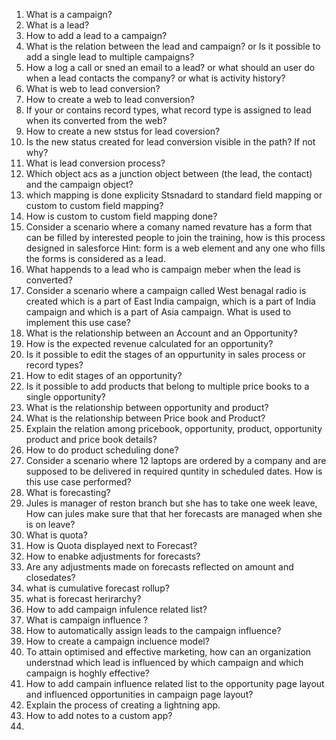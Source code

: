 1. What is a campaign?
2. What is a lead?
3. How to add a lead to a campaign?
4. What is the relation between the lead and campaign?
or
Is it possible to add a single lead to multiple campaigns?
5. How a log a call or sned an email to a lead?
or what should an user do when a lead contacts the company?
or what is activity history?
6. What is web to lead conversion?
7. How to create a web to lead conversion?
8. If your or contains record types, what record type is assigned to lead when its converted from the web?
9. How to create a new ststus for lead coversion?
10. Is the new status created for lead conversion visible in the path? If not why?
11. What is lead conversion process?
12. Which object acs as a junction object between (the lead, the contact) and the campaign object?
13. which mapping is done explicity Stsnadard to standard field mapping or custom to custom field mapping?
14. How is custom to custom field mapping done?
15. Consider a scenario where a comany named revature has a form that can be filled by interested people to join the training, how is this process designed in salesforce
Hint: form is a web element and any one who fills the forms is considered as a lead.
16. What happends to a lead who is campaign meber when the lead is converted?
17. Consider a scenario where a campaign called West benagal radio is created which is a part of East India campaign, which is a part of India campaign and which is a part of Asia campaign. What is used to implement this use case?
18. What is the relationship between an Account and an Opportunity?
19. How is the expected revenue calculated for an opportunity?
20. Is it possible to edit the stages of an oppurtunity in sales process or record types?
21. How to edit stages of an opportunity?
22. Is it possible to add products that belong to multiple price books to a single opportunity?
23. What is the relationship between opportunity and product?
24. What is the relationship between Price book and Product?
25. Explain the relation among pricebook, opportunity, product, opportunity product and price book details?
26. How to do product scheduling done?
27. Consider a scenario where 12 laptops are ordered by a company and are supposed to be delivered in required quntity in scheduled dates. How is this use case performed?
28. What is forecasting?
29. Jules is manager of reston branch but she has to take one week leave, How can jules make sure that that her forecasts are managed when she is on leave?
30. What is quota?
31. How is Quota displayed next to Forecast?
32. How to enabke adjustments for forecasts?
33. Are any adjustments made on forecasts reflected on amount and closedates?
34. what is cumulative forecast rollup?
35. what is forecast herirarchy?
36. How to add campaign infulence related list?
37. What is campaign influence ?
38. How to automatically assign leads to the campaign influence?
39. How to create a campaign incluence model?
40. To attain optimised and effective marketing, how can an organization understnad which lead is influenced by which campaign and which campaign is hoghly effective?
41. How to add campain influence related list to the opportunity page layout and influenced opportunities in campaign page layout?
42. Explain the process of creating a lightning app.
43. How to add notes to a custom app?
44. 

